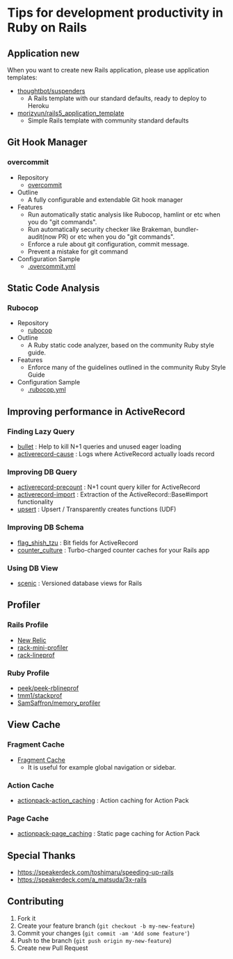 # Tips for development productivity in Ruby on Rails

## Application new

When you want to create new Rails application, please use application templates:

  * [thoughtbot/suspenders](https://github.com/thoughtbot/suspenders)
    * A Rails template with our standard defaults, ready to deploy to Heroku
  * [morizyun/rails5_application_template](https://github.com/morizyun/rails5_application_template)
    * Simple Rails template with community standard defaults

## Git Hook Manager

### overcommit

  * Repository
    * [overcommit](https://github.com/brigade/overcommit)
  * Outline
    * A fully configurable and extendable Git hook manager
  * Features
    * Run automatically static analysis like Rubocop, hamlint or etc when you do "git commands".
    * Run automatically security checker like Brakeman, bundler-audit(now PR) or etc when you do "git commands".
    * Enforce a rule about git configuration, commit message.
    * Prevent a mistake for git command
  * Configuration Sample
    * [.overcommit.yml](https://github.com/morizyun/rails5_application_template/blob/master/root/.overcommit.yml)

## Static Code Analysis

### Rubocop

  * Repository
    * [rubocop](https://github.com/bbatsov/rubocop)
  * Outline
    * A Ruby static code analyzer, based on the community Ruby style guide.
  * Features
    * Enforce many of the guidelines outlined in the community Ruby Style Guide
  * Configuration Sample
    * [.rubocop.yml](https://github.com/morizyun/rails5_application_template/blob/master/root/.rubocop.yml)

## Improving performance in ActiveRecord

### Finding Lazy Query

  * [bullet](https://github.com/flyerhzm/bullet) : Help to kill N+1 queries and unused eager loading
  * [activerecord-cause](https://github.com/joker1007/activerecord-cause) : Logs where ActiveRecord actually loads record

### Improving DB Query

  * [activerecord-precount](https://github.com/k0kubun/activerecord-precount) : N+1 count query killer for ActiveRecord
  * [activerecord-import](https://github.com/zdennis/activerecord-import) : Extraction of the ActiveRecord::Base#import functionality
  * [upsert](https://github.com/seamusabshere/upsert) : Upsert / Transparently creates functions (UDF)

### Improving DB Schema

  * [flag_shish_tzu](https://github.com/pboling/flag_shih_tzu) : Bit fields for ActiveRecord
  * [counter_culture](https://github.com/magnusvk/counter_culture) : Turbo-charged counter caches for your Rails app

### Using DB View

  * [scenic](https://github.com/thoughtbot/scenic) : Versioned database views for Rails

## Profiler

### Rails Profile

  * [New Relic](https://newrelic.com/)
  * [rack-mini-profiler](https://github.com/MiniProfiler/rack-mini-profiler)
  * [rack-lineprof](https://github.com/kainosnoema/rack-lineprof)

### Ruby Profile

  * [peek/peek-rblineprof](https://github.com/peek/peek-rblineprof)
  * [tmm1/stackprof](https://github.com/tmm1/stackprof)
  * [SamSaffron/memory_profiler](https://github.com/SamSaffron/memory_profiler)

## View Cache

### Fragment Cache

  * [Fragment Cache](http://edgeguides.rubyonrails.org/caching_with_rails.html#fragment-caching)
    * It is useful for example global navigation or sidebar.

### Action Cache

  * [actionpack-action_caching](https://github.com/rails/actionpack-action_caching) : Action caching for Action Pack
 
### Page Cache

  * [actionpack-page_caching](https://github.com/rails/actionpack-page_caching) : Static page caching for Action Pack

## Special Thanks

  * https://speakerdeck.com/toshimaru/speeding-up-rails
  * https://speakerdeck.com/a_matsuda/3x-rails

## Contributing

1. Fork it
2. Create your feature branch (`git checkout -b my-new-feature`)
3. Commit your changes (`git commit -am 'Add some feature'`)
4. Push to the branch (`git push origin my-new-feature`)
5. Create new Pull Request
